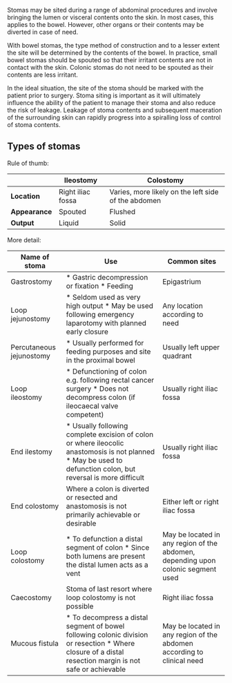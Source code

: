 Stomas may be sited during a range of abdominal procedures and involve bringing the lumen or visceral contents onto the skin. In most cases, this applies to the bowel. However, other organs or their contents may be diverted in case of need.   
  
With bowel stomas, the type method of construction and to a lesser extent the site will be determined by the contents of the bowel. In practice, small bowel stomas should be spouted so that their irritant contents are not in contact with the skin. Colonic stomas do not need to be spouted as their contents are less irritant.   
  
In the ideal situation, the site of the stoma should be marked with the patient prior to surgery. Stoma siting is important as it will ultimately influence the ability of the patient to manage their stoma and also reduce the risk of leakage. Leakage of stoma contents and subsequent maceration of the surrounding skin can rapidly progress into a spiralling loss of control of stoma contents.   
  
Types of stomas
---------------

  
Rule of thumb:  
  


|  | Ileostomy | Colostomy |
| --- | --- | --- |
| **Location** | Right iliac fossa | Varies, more likely on the left side of the abdomen |
| **Appearance** | Spouted | Flushed |
| **Output** | Liquid | Solid |

  
More detail:  
  


| **Name of stoma** | **Use** | **Common sites** |
| --- | --- | --- |
| Gastrostomy | * Gastric decompression or fixation * Feeding | Epigastrium |
| Loop jejunostomy | * Seldom used as very high output * May be used following emergency laparotomy with planned early closure | Any location according to need |
| Percutaneous jejunostomy | * Usually performed for feeding purposes and site in the proximal bowel | Usually left upper quadrant |
| Loop ileostomy | * Defunctioning of colon e.g. following rectal cancer surgery * Does not decompress colon (if ileocaecal valve competent) | Usually right iliac fossa |
| End ilestomy | * Usually following complete excision of colon or where ileocolic anastomosis is not planned * May be used to defunction colon, but reversal is more difficult | Usually right iliac fossa |
| End colostomy | Where a colon is diverted or resected and anastomosis is not primarily achievable or desirable | Either left or right iliac fossa |
| Loop colostomy | * To defunction a distal segment of colon * Since both lumens are present the distal lumen acts as a vent | May be located in any region of the abdomen, depending upon colonic segment used |
| Caecostomy | Stoma of last resort where loop colostomy is not possible | Right iliac fossa |
| Mucous fistula | * To decompress a distal segment of bowel following colonic division or resection * Where closure of a distal resection margin is not safe or achievable | May be located in any region of the abdomen according to clinical need |

